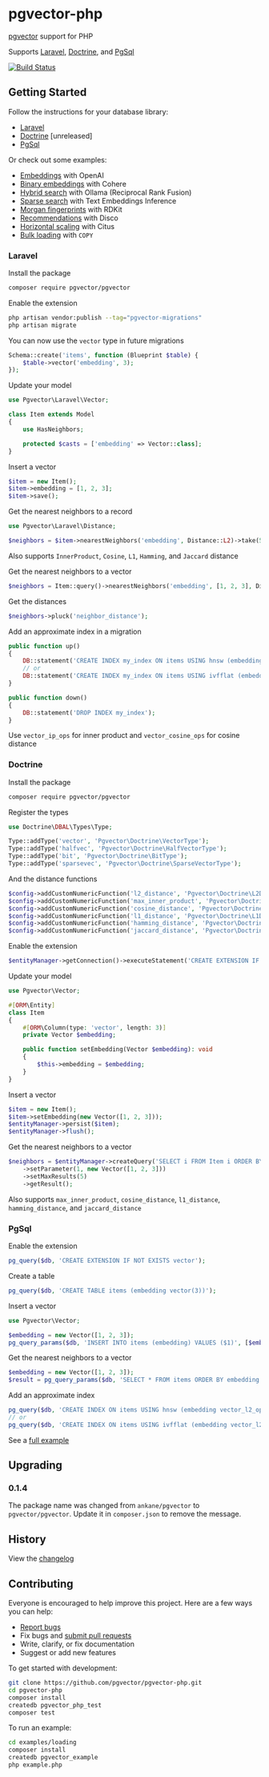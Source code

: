 # pgvector-php

[pgvector](https://github.com/pgvector/pgvector) support for PHP

Supports [Laravel](https://github.com/laravel/laravel), [Doctrine](https://github.com/doctrine/orm), and [PgSql](https://www.php.net/manual/en/book.pgsql.php)

[![Build Status](https://github.com/pgvector/pgvector-php/actions/workflows/build.yml/badge.svg)](https://github.com/pgvector/pgvector-php/actions)

## Getting Started

Follow the instructions for your database library:

- [Laravel](#laravel)
- [Doctrine](#doctrine) [unreleased]
- [PgSql](#pgsql)

Or check out some examples:

- [Embeddings](examples/openai/example.php) with OpenAI
- [Binary embeddings](examples/cohere/example.php) with Cohere
- [Hybrid search](examples/hybrid/example.php) with Ollama (Reciprocal Rank Fusion)
- [Sparse search](examples/sparse/example.php) with Text Embeddings Inference
- [Morgan fingerprints](examples/rdkit/example.php) with RDKit
- [Recommendations](examples/disco/example.php) with Disco
- [Horizontal scaling](examples/citus/example.php) with Citus
- [Bulk loading](examples/loading/example.php) with `COPY`

### Laravel

Install the package

```sh
composer require pgvector/pgvector
```

Enable the extension

```sh
php artisan vendor:publish --tag="pgvector-migrations"
php artisan migrate
```

You can now use the `vector` type in future migrations

```php
Schema::create('items', function (Blueprint $table) {
    $table->vector('embedding', 3);
});
```

Update your model

```php
use Pgvector\Laravel\Vector;

class Item extends Model
{
    use HasNeighbors;

    protected $casts = ['embedding' => Vector::class];
}
```

Insert a vector

```php
$item = new Item();
$item->embedding = [1, 2, 3];
$item->save();
```

Get the nearest neighbors to a record

```php
use Pgvector\Laravel\Distance;

$neighbors = $item->nearestNeighbors('embedding', Distance::L2)->take(5)->get();
```

Also supports `InnerProduct`, `Cosine`, `L1`, `Hamming`, and `Jaccard` distance

Get the nearest neighbors to a vector

```php
$neighbors = Item::query()->nearestNeighbors('embedding', [1, 2, 3], Distance::L2)->take(5)->get();
```

Get the distances

```php
$neighbors->pluck('neighbor_distance');
```

Add an approximate index in a migration

```php
public function up()
{
    DB::statement('CREATE INDEX my_index ON items USING hnsw (embedding vector_l2_ops)');
    // or
    DB::statement('CREATE INDEX my_index ON items USING ivfflat (embedding vector_l2_ops) WITH (lists = 100)');
}

public function down()
{
    DB::statement('DROP INDEX my_index');
}
```

Use `vector_ip_ops` for inner product and `vector_cosine_ops` for cosine distance

### Doctrine

Install the package

```sh
composer require pgvector/pgvector
```

Register the types

```php
use Doctrine\DBAL\Types\Type;

Type::addType('vector', 'Pgvector\Doctrine\VectorType');
Type::addType('halfvec', 'Pgvector\Doctrine\HalfVectorType');
Type::addType('bit', 'Pgvector\Doctrine\BitType');
Type::addType('sparsevec', 'Pgvector\Doctrine\SparseVectorType');
```

And the distance functions

```php
$config->addCustomNumericFunction('l2_distance', 'Pgvector\Doctrine\L2Distance');
$config->addCustomNumericFunction('max_inner_product', 'Pgvector\Doctrine\MaxInnerProduct');
$config->addCustomNumericFunction('cosine_distance', 'Pgvector\Doctrine\CosineDistance');
$config->addCustomNumericFunction('l1_distance', 'Pgvector\Doctrine\L1Distance');
$config->addCustomNumericFunction('hamming_distance', 'Pgvector\Doctrine\HammingDistance');
$config->addCustomNumericFunction('jaccard_distance', 'Pgvector\Doctrine\JaccardDistance');
```

Enable the extension

```php
$entityManager->getConnection()->executeStatement('CREATE EXTENSION IF NOT EXISTS vector');
```

Update your model

```php
use Pgvector\Vector;

#[ORM\Entity]
class Item
{
    #[ORM\Column(type: 'vector', length: 3)]
    private Vector $embedding;

    public function setEmbedding(Vector $embedding): void
    {
        $this->embedding = $embedding;
    }
}
```

Insert a vector

```php
$item = new Item();
$item->setEmbedding(new Vector([1, 2, 3]));
$entityManager->persist($item);
$entityManager->flush();
```

Get the nearest neighbors to a vector

```php
$neighbors = $entityManager->createQuery('SELECT i FROM Item i ORDER BY l2_distance(i.embedding, ?1)')
    ->setParameter(1, new Vector([1, 2, 3]))
    ->setMaxResults(5)
    ->getResult();
```

Also supports `max_inner_product`, `cosine_distance`, `l1_distance`, `hamming_distance`, and `jaccard_distance`

### PgSql

Enable the extension

```php
pg_query($db, 'CREATE EXTENSION IF NOT EXISTS vector');
```

Create a table

```php
pg_query($db, 'CREATE TABLE items (embedding vector(3))');
```

Insert a vector

```php
use Pgvector\Vector;

$embedding = new Vector([1, 2, 3]);
pg_query_params($db, 'INSERT INTO items (embedding) VALUES ($1)', [$embedding]);
```

Get the nearest neighbors to a vector

```php
$embedding = new Vector([1, 2, 3]);
$result = pg_query_params($db, 'SELECT * FROM items ORDER BY embedding <-> $1 LIMIT 5', [$embedding]);
```

Add an approximate index

```php
pg_query($db, 'CREATE INDEX ON items USING hnsw (embedding vector_l2_ops)');
// or
pg_query($db, 'CREATE INDEX ON items USING ivfflat (embedding vector_l2_ops) WITH (lists = 100)');
```

See a [full example](examples/pgsql/example.php)

## Upgrading

### 0.1.4

The package name was changed from `ankane/pgvector` to `pgvector/pgvector`. Update it in `composer.json` to remove the message.

## History

View the [changelog](https://github.com/pgvector/pgvector-php/blob/master/CHANGELOG.md)

## Contributing

Everyone is encouraged to help improve this project. Here are a few ways you can help:

- [Report bugs](https://github.com/pgvector/pgvector-php/issues)
- Fix bugs and [submit pull requests](https://github.com/pgvector/pgvector-php/pulls)
- Write, clarify, or fix documentation
- Suggest or add new features

To get started with development:

```sh
git clone https://github.com/pgvector/pgvector-php.git
cd pgvector-php
composer install
createdb pgvector_php_test
composer test
```

To run an example:

```sh
cd examples/loading
composer install
createdb pgvector_example
php example.php
```
